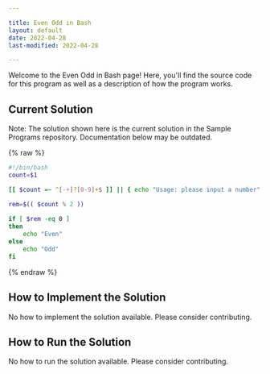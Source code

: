 ```yaml
---

title: Even Odd in Bash
layout: default
date: 2022-04-28
last-modified: 2022-04-28

---
```


Welcome to the Even Odd in Bash page! Here, you'll find the source code for this program as well as a description of how the program works.

## Current Solution

Note: The solution shown here is the current solution in the Sample Programs repository. Documentation below may be outdated.

{% raw %}

```Bash
#!/bin/bash
count=$1

[[ $count =~ ^[-+]?[0-9]+$ ]] || { echo "Usage: please input a number"; exit 1; }

rem=$(( $count % 2 ))
 
if [ $rem -eq 0 ]
then
    echo "Even"
else
    echo "Odd"
fi

```

{% endraw %}

## How to Implement the Solution

No how to implement the solution available. Please consider contributing.

## How to Run the Solution

No how to run the solution available. Please consider contributing.